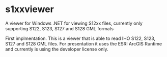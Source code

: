 # s1xxviewer
A viewer for Windows .NET for viewing S12xx files, currently only supporting S122, S123, S127 and S128 GML formats

First implmentation. This is a viewer that is able to read IHO S122, S123, S127 and S128 GML files. For presentation it 
uses the ESRI ArcGIS Runtime and currently is using the developer license only. 
